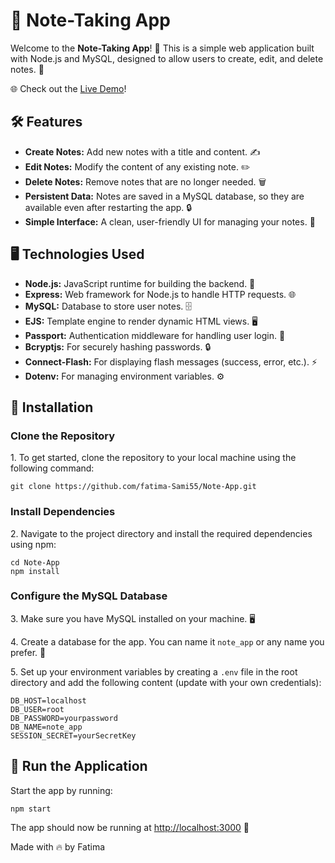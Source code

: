 📓 Note-Taking App
==================

Welcome to the **Note-Taking App**! 🎉 This is a simple web application built with Node.js and MySQL, designed to allow users to create, edit, and delete notes. 📝

🌐 Check out the [Live Demo](https://note-taking-app-ky1n.onrender.com)!

🛠️ Features
------------

*   **Create Notes:** Add new notes with a title and content. ✍️
*   **Edit Notes:** Modify the content of any existing note. ✏️
*   **Delete Notes:** Remove notes that are no longer needed. 🗑️
*   **Persistent Data:** Notes are saved in a MySQL database, so they are available even after restarting the app. 🔒
*   **Simple Interface:** A clean, user-friendly UI for managing your notes. 🎨

🖥️ Technologies Used
-----------------------

*   **Node.js:** JavaScript runtime for building the backend. 🚀
*   **Express:** Web framework for Node.js to handle HTTP requests. 🌐
*   **MySQL:** Database to store user notes. 🗄️
*   **EJS:** Template engine to render dynamic HTML views. 🖥️
*   **Passport:** Authentication middleware for handling user login. 🔑
*   **Bcryptjs:** For securely hashing passwords. 🔒
*   **Connect-Flash:** For displaying flash messages (success, error, etc.). ⚡
*   **Dotenv:** For managing environment variables. ⚙️

📝 Installation
---------------

### Clone the Repository

1\. To get started, clone the repository to your local machine using the following command:

    git clone https://github.com/fatima-Sami55/Note-App.git

### Install Dependencies

2\. Navigate to the project directory and install the required dependencies using npm:

    cd Note-App
    npm install

### Configure the MySQL Database

3\. Make sure you have MySQL installed on your machine. 🖥️

4\. Create a database for the app. You can name it `note_app` or any name you prefer. 💾

5\. Set up your environment variables by creating a `.env` file in the root directory and add the following content (update with your own credentials):

    DB_HOST=localhost
    DB_USER=root
    DB_PASSWORD=yourpassword
    DB_NAME=note_app
    SESSION_SECRET=yourSecretKey

🚀 Run the Application
----------------------

Start the app by running:

    npm start

The app should now be running at [http://localhost:3000](http://localhost:3000) 🎉

Made with 🔥 by Fatima
